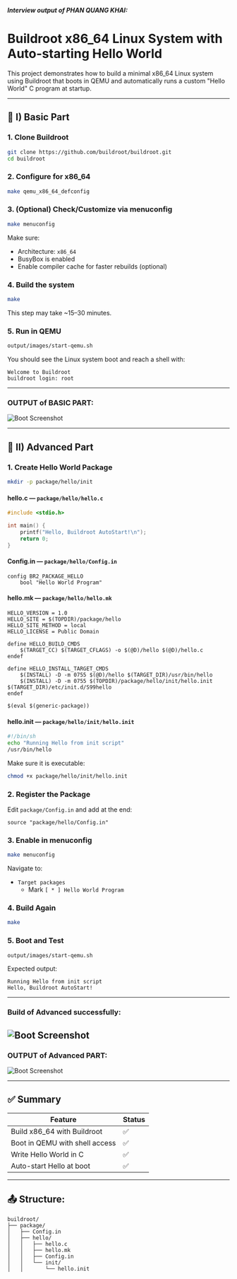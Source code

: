 _**Interview output of PHAN QUANG KHAI:**_

# Buildroot x86_64 Linux System with Auto-starting Hello World

This project demonstrates how to build a minimal x86_64 Linux system using Buildroot that boots in QEMU and automatically runs a custom "Hello World" C program at startup.

---

## 🔧 I) Basic Part

### 1. Clone Buildroot

```bash
git clone https://github.com/buildroot/buildroot.git
cd buildroot
```

### 2. Configure for x86_64

```bash
make qemu_x86_64_defconfig
```

### 3. (Optional) Check/Customize via menuconfig

```bash
make menuconfig
```
Make sure:
- Architecture: `x86_64`
- BusyBox is enabled
- Enable compiler cache for faster rebuilds (optional)

### 4. Build the system

```bash
make
```

This step may take ~15–30 minutes.

### 5. Run in QEMU

```bash
output/images/start-qemu.sh
```

You should see the Linux system boot and reach a shell with:
```
Welcome to Buildroot
buildroot login: root
```

---

### OUTPUT of BASIC PART:
![Boot Screenshot](image_output/Basic_part.jpg)

---
## 🚀 II) Advanced Part

### 1. Create Hello World Package

```bash
mkdir -p package/hello/init
```

#### hello.c — `package/hello/hello.c`

```c
#include <stdio.h>

int main() {
    printf("Hello, Buildroot AutoStart!\n");
    return 0;
}
```

#### Config.in — `package/hello/Config.in`

```make
config BR2_PACKAGE_HELLO
    bool "Hello World Program"
```

#### hello.mk — `package/hello/hello.mk`

```make
HELLO_VERSION = 1.0
HELLO_SITE = $(TOPDIR)/package/hello
HELLO_SITE_METHOD = local
HELLO_LICENSE = Public Domain

define HELLO_BUILD_CMDS
	$(TARGET_CC) $(TARGET_CFLAGS) -o $(@D)/hello $(@D)/hello.c
endef

define HELLO_INSTALL_TARGET_CMDS
	$(INSTALL) -D -m 0755 $(@D)/hello $(TARGET_DIR)/usr/bin/hello
	$(INSTALL) -D -m 0755 $(TOPDIR)/package/hello/init/hello.init $(TARGET_DIR)/etc/init.d/S99hello
endef

$(eval $(generic-package))

```

#### hello.init — `package/hello/init/hello.init`

```sh
#!/bin/sh
echo "Running Hello from init script"
/usr/bin/hello
```

Make sure it is executable:

```bash
chmod +x package/hello/init/hello.init
```

### 2. Register the Package

Edit `package/Config.in` and add at the end:

```make
source "package/hello/Config.in"
```

### 3. Enable in menuconfig

```bash
make menuconfig
```
Navigate to:
- `Target packages`
  - Mark `[ * ] Hello World Program`

### 4. Build Again

```bash
make
```

### 5. Boot and Test

```bash
output/images/start-qemu.sh
```

Expected output:

```
Running Hello from init script
Hello, Buildroot AutoStart!
```

---
### Build of Advanced successfully:
![Boot Screenshot](image_output/build_Adanced_succesfully.jpg)
---
### OUTPUT of Advanced PART:
![Boot Screenshot](image_output/output_Advanced.jpg)

---
## ✅ Summary

| Feature                            | Status |
|-----------------------------------|--------|
| Build x86_64 with Buildroot        | ✅     |
| Boot in QEMU with shell access     | ✅     |
| Write Hello World in C             | ✅     |
| Auto-start Hello at boot           | ✅     |

---

## 📤 Structure: 
```
buildroot/
├── package/
│   ├── Config.in
│   ├── hello/
│   │   ├── hello.c
│   │   ├── hello.mk
│   │   ├── Config.in
│   │   └── init/
│   │       └── hello.init
```


